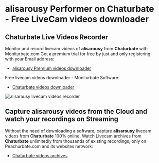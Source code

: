# alisarousy Performer on Chaturbate - Free LiveCam videos downloader

## Chaturbate Live Videos Recorder

Monitor and record livecam videos of **alisarousy** from **Chaturbate** with Moniturbate.com
Get a premium trial for free by just and only registering with your Email address:
* [alisarousy Premium videos downloader](https://moniturbate.com/request-demo-licence-key.html)

Free livecam videos downloader - Moniturbate Software:
* [Chaturbate videos downloader](https://moniturbate.com/moniturbate-download-software.html)

![alisarousy livecam videos recorder](https://peachurnet.com/templates/moniturbate-software.png)


## Capture alisarousy videos from the Cloud and watch your recordings on Streaming

Without the need of downloading a software, capture **alisarousy** livecam videos from **Chaturbate** 100% online.
Watch Livecam archives from **Chaturbate** unlimitedly from thousands of existing recordings, only on Peachurbate.com and its websites network:
* [Chaturbate videos archives](https://peachurnet.com/)